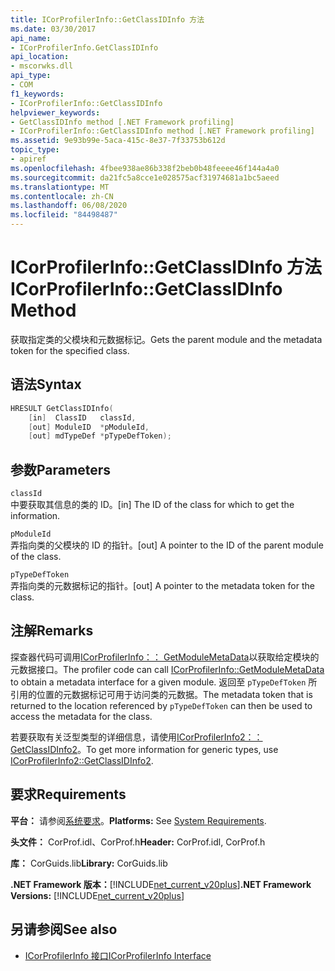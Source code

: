 ```yaml
---
title: ICorProfilerInfo::GetClassIDInfo 方法
ms.date: 03/30/2017
api_name:
- ICorProfilerInfo.GetClassIDInfo
api_location:
- mscorwks.dll
api_type:
- COM
f1_keywords:
- ICorProfilerInfo::GetClassIDInfo
helpviewer_keywords:
- GetClassIDInfo method [.NET Framework profiling]
- ICorProfilerInfo::GetClassIDInfo method [.NET Framework profiling]
ms.assetid: 9e93b99e-5aca-415c-8e37-7f33753b612d
topic_type:
- apiref
ms.openlocfilehash: 4fbee938ae86b338f2beb0b48feeee46f144a4a0
ms.sourcegitcommit: da21fc5a8cce1e028575acf31974681a1bc5aeed
ms.translationtype: MT
ms.contentlocale: zh-CN
ms.lasthandoff: 06/08/2020
ms.locfileid: "84498487"
---
```

# <a name="icorprofilerinfogetclassidinfo-method"></a><span data-ttu-id="e8646-102">ICorProfilerInfo::GetClassIDInfo 方法</span><span class="sxs-lookup"><span data-stu-id="e8646-102">ICorProfilerInfo::GetClassIDInfo Method</span></span>
<span data-ttu-id="e8646-103">获取指定类的父模块和元数据标记。</span><span class="sxs-lookup"><span data-stu-id="e8646-103">Gets the parent module and the metadata token for the specified class.</span></span>  
  
## <a name="syntax"></a><span data-ttu-id="e8646-104">语法</span><span class="sxs-lookup"><span data-stu-id="e8646-104">Syntax</span></span>  
  
```cpp  
HRESULT GetClassIDInfo(  
    [in]  ClassID   classId,  
    [out] ModuleID  *pModuleId,  
    [out] mdTypeDef *pTypeDefToken);  
```  
  
## <a name="parameters"></a><span data-ttu-id="e8646-105">参数</span><span class="sxs-lookup"><span data-stu-id="e8646-105">Parameters</span></span>  
 `classId`  
 <span data-ttu-id="e8646-106">中要获取其信息的类的 ID。</span><span class="sxs-lookup"><span data-stu-id="e8646-106">[in] The ID of the class for which to get the information.</span></span>  
  
 `pModuleId`  
 <span data-ttu-id="e8646-107">弄指向类的父模块的 ID 的指针。</span><span class="sxs-lookup"><span data-stu-id="e8646-107">[out] A pointer to the ID of the parent module of the class.</span></span>  
  
 `pTypeDefToken`  
 <span data-ttu-id="e8646-108">弄指向类的元数据标记的指针。</span><span class="sxs-lookup"><span data-stu-id="e8646-108">[out] A pointer to the metadata token for the class.</span></span>  
  
## <a name="remarks"></a><span data-ttu-id="e8646-109">注解</span><span class="sxs-lookup"><span data-stu-id="e8646-109">Remarks</span></span>  
 <span data-ttu-id="e8646-110">探查器代码可调用[ICorProfilerInfo：： GetModuleMetaData](icorprofilerinfo-getmodulemetadata-method.md)以获取给定模块的元数据接口。</span><span class="sxs-lookup"><span data-stu-id="e8646-110">The profiler code can call [ICorProfilerInfo::GetModuleMetaData](icorprofilerinfo-getmodulemetadata-method.md) to obtain a metadata interface for a given module.</span></span> <span data-ttu-id="e8646-111">返回至 `pTypeDefToken` 所引用的位置的元数据标记可用于访问类的元数据。</span><span class="sxs-lookup"><span data-stu-id="e8646-111">The metadata token that is returned to the location referenced by `pTypeDefToken` can then be used to access the metadata for the class.</span></span>  
  
 <span data-ttu-id="e8646-112">若要获取有关泛型类型的详细信息，请使用[ICorProfilerInfo2：： GetClassIDInfo2](icorprofilerinfo2-getclassidinfo2-method.md)。</span><span class="sxs-lookup"><span data-stu-id="e8646-112">To get more information for generic types, use [ICorProfilerInfo2::GetClassIDInfo2](icorprofilerinfo2-getclassidinfo2-method.md).</span></span>  
  
## <a name="requirements"></a><span data-ttu-id="e8646-113">要求</span><span class="sxs-lookup"><span data-stu-id="e8646-113">Requirements</span></span>  
 <span data-ttu-id="e8646-114">**平台：** 请参阅[系统要求](../../get-started/system-requirements.md)。</span><span class="sxs-lookup"><span data-stu-id="e8646-114">**Platforms:** See [System Requirements](../../get-started/system-requirements.md).</span></span>  
  
 <span data-ttu-id="e8646-115">**头文件：** CorProf.idl、CorProf.h</span><span class="sxs-lookup"><span data-stu-id="e8646-115">**Header:** CorProf.idl, CorProf.h</span></span>  
  
 <span data-ttu-id="e8646-116">**库：** CorGuids.lib</span><span class="sxs-lookup"><span data-stu-id="e8646-116">**Library:** CorGuids.lib</span></span>  
  
 <span data-ttu-id="e8646-117">**.NET Framework 版本：**[!INCLUDE[net_current_v20plus](../../../../includes/net-current-v20plus-md.md)]</span><span class="sxs-lookup"><span data-stu-id="e8646-117">**.NET Framework Versions:** [!INCLUDE[net_current_v20plus](../../../../includes/net-current-v20plus-md.md)]</span></span>  
  
## <a name="see-also"></a><span data-ttu-id="e8646-118">另请参阅</span><span class="sxs-lookup"><span data-stu-id="e8646-118">See also</span></span>

- [<span data-ttu-id="e8646-119">ICorProfilerInfo 接口</span><span class="sxs-lookup"><span data-stu-id="e8646-119">ICorProfilerInfo Interface</span></span>](icorprofilerinfo-interface.md)
